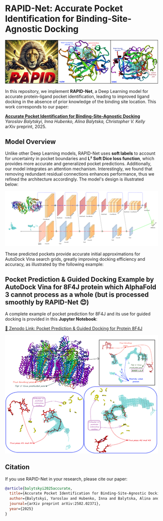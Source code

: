 # RAPID-Net: Accurate Pocket Identification for Binding-Site-Agnostic Docking  

![RAPID-Net](https://raw.githubusercontent.com/BalytskyiJaroslaw/RAPID-Net/main/RAPID_combine.png)

In this repository, we implement **RAPID-Net**, a Deep Learning model for accurate protein-ligand pocket identification, leading to improved ligand docking in the absence of prior knowledge of the binding site location. This work corresponds to our paper:

**[Accurate Pocket Identification for Binding-Site-Agnostic Docking](https://arxiv.org/abs/2502.02371)**  
*Yaroslav Balytskyi, Inna Hubenko, Alina Balytska, Christopher V. Kelly*  
arXiv preprint, 2025.  

## Model Overview  

Unlike other Deep Learning models, RAPID-Net uses **soft labels** to account for uncertainty in pocket boundaries and **L² Soft Dice loss function**, which provides more accurate and generalized pocket predictions. Additionally, our model integrates an attention mechanism. Interestingly, we found that removing redundant residual connections enhances performance, thus we refined the architecture accordingly. The model's design is illustrated below:

![RAPID-Net Architecture](https://github.com/BalytskyiJaroslaw/RAPID-Net/blob/main/RAPID_diagram_insert.png)  

These predicted pockets provide accurate initial approximations for AutoDock Vina search grids, greatly improving docking efficiency and accuracy, as illustrated by the following example: 

## Pocket Prediction & Guided Docking Example by AutoDock Vina for 8F4J protein which AlphaFold 3 cannot process as a whole (but is processed smoothly by RAPID-Net 😊)

A complete example of pocket prediction for 8F4J and its use for guided docking is provided in this **Jupyter Notebook**:  

[🔗 Zenodo Link: Pocket Prediction & Guided Docking for Protein 8F4J](https://zenodo.org/records/15026755)  

!["Blind" docking for 8F4J protein](https://github.com/BalytskyiJaroslaw/RAPID-Net/blob/main/8F4J_PHO_combined.png) 

## Citation  

If you use RAPID-Net in your research, please cite our paper:  

```bibtex
@article{balytskyi2025accurate,
  title={Accurate Pocket Identification for Binding-Site-Agnostic Docking},
  author={Balytskyi, Yaroslav and Hubenko, Inna and Balytska, Alina and Kelly, Christopher V},
  journal={arXiv preprint arXiv:2502.02371},
  year={2025}
}
